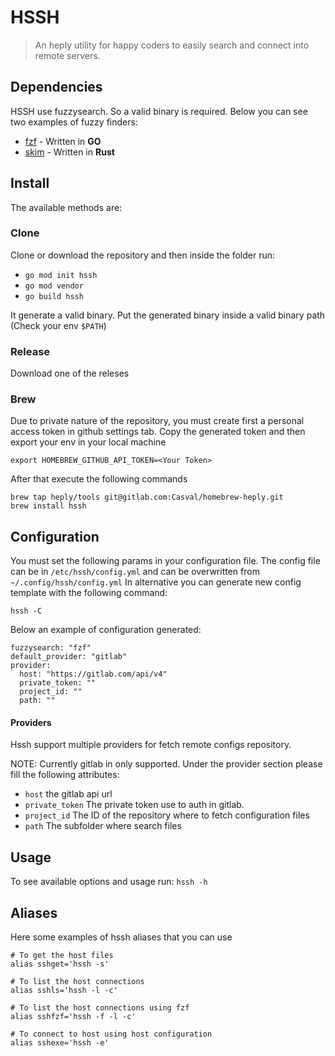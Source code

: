 # HSSH 
> An heply utility for happy coders to easily search and connect into remote servers.

## Dependencies
HSSH use fuzzysearch. So a valid binary is required.
Below you can see two examples of fuzzy finders:
- [fzf](https://github.com/junegunn/fzf) - Written in **GO**
- [skim](https://github.com/lotabout/skim) - Written in **Rust**


## Install
The available methods are:

### Clone
Clone or download the repository and then inside the folder run:

- `go mod init hssh`
- `go mod vendor`
- `go build hssh`

It generate a valid binary. Put the generated binary inside a valid binary path (Check your env `$PATH`)

### Release
Download one of the releses

### Brew
Due to private nature of the repository, you must create first a personal access token
in github settings tab. Copy the generated token and then export your env in your local machine

`export HOMEBREW_GITHUB_API_TOKEN=<Your Token>`

After that execute the following commands

```
brew tap heply/tools git@gitlab.com:Casval/homebrew-heply.git
brew install hssh
```

## Configuration
You must set the following params in your configuration file.
The config file can be in `/etc/hssh/config.yml` and can be overwritten 
from `~/.config/hssh/config.yml`
In alternative you can generate new config template with the
following command:

`hssh -C`

Below an example of configuration generated:

```
fuzzysearch: "fzf"
default_provider: "gitlab"
provider:
  host: "https://gitlab.com/api/v4"
  private_token: ""
  project_id: ""
  path: ""
```

#### Providers
Hssh support multiple providers for fetch remote configs repository.

NOTE: Currently gitlab in only supported.
Under the provider section please fill the following attributes:
- `host` the gitlab api url
- `private_token` The private token use to auth in gitlab.
- `project_id` The ID of the repository where to fetch configuration files
- `path` The subfolder where search files

## Usage
To see available options and usage run:
`hssh -h`

## Aliases

Here some examples of hssh aliases
that you can use

```
# To get the host files
alias sshget='hssh -s'

# To list the host connections
alias sshls='hssh -l -c'

# To list the host connections using fzf
alias sshfzf='hssh -f -l -c'

# To connect to host using host configuration
alias sshexe='hssh -e'
```



